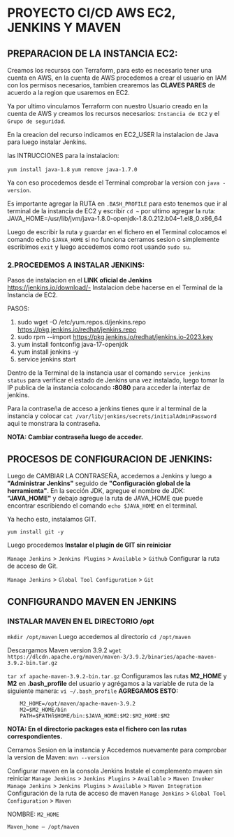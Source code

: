 # PROYECTO CI/CD AWS EC2, JENKINS Y MAVEN

## PREPARACION DE LA INSTANCIA EC2:
Creamos los recursos con Terraform, para esto es necesario tener una cuenta en AWS, en la cuenta de AWS procedemos a crear el usuario en IAM con los permisos necesarios, tambien crearemos las **CLAVES PARES** de acuerdo a la region que usaremos en EC2.

Ya por ultimo vinculamos Terraform con nuestro Usuario creado en la cuenta de AWS y creamos los recursos necesarios: `Instancia de EC2` y el `Grupo de seguridad`.

En la creacion del recurso indicamos en EC2_USER la instalacion de Java para luego instalar Jenkins.

las INTRUCCIONES para la instalacion:

`yum install java-1.8`
`yum remove java-1.7.0`

Ya con eso procedemos desde el Terminal comprobar la version con `java -version`.

Es importante agregar la RUTA en `.BASH_PROFILE` para esto tenemos que ir al terminal de la instancia de EC2 y escribir `cd ~` por ultimo agregar la ruta:
JAVA_HOME=/usr/lib/jvm/java-1.8.0-openjdk-1.8.0.212.b04–1.el8_0.x86_64

Luego de escribir la ruta y guardar en el fichero en el Terminal colocamos el comando echo `$JAVA_HOME` si no funciona cerramos sesion o simplemente escribimos `exit` y luego accedemos como root usando `sudo su`.

### 2.PROCEDEMOS A INSTALAR JENKINS:
Pasos de instalacion en el **LINK oficial de Jenkins** https://jenkins.io/download/-
Instalacion debe hacerse en el Terminal de la Instancia de EC2.

PASOS:
1.    sudo wget -O /etc/yum.repos.d/jenkins.repo https://pkg.jenkins.io/redhat/jenkins.repo
2.    sudo rpm --import https://pkg.jenkins.io/redhat/jenkins.io-2023.key
3.    yum install fontconfig java-17-openjdk
4.    yum install jenkins -y
5.    service jenkins start

Dentro de la Terminal de la instancia usar el comando `service jenkins status` para verificar el estado de Jenkins una vez instalado, luego tomar la IP publica de la instancia colocando **:8080** para acceder la interfaz de jenkins. 

Para la contraseña de acceso a jenkins tienes qure ir al terminal de la instancia y colocar `cat /var/lib/jenkins/secrets/initialAdminPassword` aqui te monstrara la contraseña.

**NOTA: Cambiar contraseña luego de acceder.**


## PROCESOS DE CONFIGURACION DE JENKINS:
Luego de CAMBIAR LA CONTRASEÑA, accedemos a Jenkins y luego a **"Administrar Jenkins"** seguido de **"Configuración global de la herramienta"**. En la sección JDK, agregue el nombre de JDK: **"JAVA_HOME"** y debajo agregue la ruta de JAVA_HOME que puede encontrar escribiendo el comando `echo $JAVA_HOME` en el terminal.

Ya hecho esto, instalamos GIT.

`yum install git -y`

Luego procedemos **Instalar el plugin de GIT sin reiniciar**

`Manage Jenkins` > `Jenkins Plugins` > `Available` > `Github`
Configurar la ruta de acceso de Git.

`Manage Jenkins` > `Global Tool Configuration` > `Git`

## CONFIGURANDO MAVEN EN JENKINS

### INSTALAR MAVEN EN EL DIRECTORIO /opt
`mkdir /opt/maven`
Luego accedemos al directorio `cd /opt/maven`

Descargamos Maven version 3.9.2
`wget https://dlcdn.apache.org/maven/maven-3/3.9.2/binaries/apache-maven-3.9.2-bin.tar.gz`

`tar xf apache-maven-3.9.2-bin.tar.gz`
Configuramos las rutas **M2_HOME** y **M2** en **.bash_profile** del usuario y agrégamos a la variable de ruta de la siguiente manera:
`vi ~/.bash_profile`
**AGREGAMOS ESTO:**

        M2_HOME=/opt/maven/apache-maven-3.9.2
        M2=$M2_HOME/bin
        PATH=$PATHñ$HOME/bin:$JAVA_HOME:$M2:$M2_HOME:$M2


**NOTA: En el directorio packages esta el fichero con las rutas correspondientes.**
    
Cerramos Sesion en la instancia y Accedemos nuevamente para comprobar la version de Maven:
`mvn --version`

Configurar maven en la consola Jenkins
Instale el complemento maven sin reiniciar
`Manage Jenkins` > `Jenkins Plugins` > `Available` > `Maven Invoker`
`Manage Jenkins` > `Jenkins Plugins` > `Available` > `Maven Integration`
Configuración de la ruta de acceso de maven
`Manage Jenkins` > `Global Tool Configuration` > `Maven`

NOMBRE: `M2_HOME`

`Maven_home — /opt/maven`
